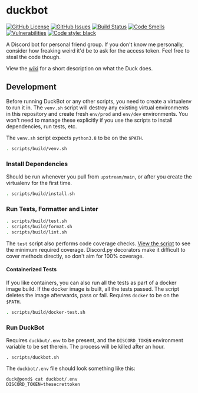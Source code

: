 # duckbot
[![GitHub License](https://img.shields.io/github/license/chippers255/duckbot)](https://github.com/Chippers255/duckbot/blob/main/LICENSE)
[![GitHub Issues](https://img.shields.io/github/issues/chippers255/duckbot)](https://github.com/Chippers255/duckbot/issues)
[![Build Status](https://img.shields.io/github/workflow/status/Chippers255/duckbot/DuckBot%20CI)](https://github.com/Chippers255/duckbot/actions/workflows/python-package.yml)
[![Code Smells](https://sonarcloud.io/api/project_badges/measure?project=Chippers255_duckbot&metric=code_smells)](https://sonarcloud.io/dashboard?id=Chippers255_duckbot)
[![Vulnerabilities](https://sonarcloud.io/api/project_badges/measure?project=Chippers255_duckbot&metric=vulnerabilities)](https://sonarcloud.io/dashboard?id=Chippers255_duckbot)
[![Code style: black](https://img.shields.io/badge/code%20style-black-000000.svg)](https://github.com/psf/black)

A Discord bot for personal friend group. If you don't know me personally, consider how freaking weird it'd be to ask for the access token. Feel free to steal the code though.

View the [wiki](https://github.com/Chippers255/duckbot/wiki) for a short description on what the Duck does.

## Development
Before running DuckBot or any other scripts, you need to create a virtualenv to run it in. The `venv.sh` script will destroy any existing virtual environments in this repository and create fresh `env/prod` and `env/dev` environments. You won't need to manage these explicitly if you use the scripts to install dependencies, run tests, etc.

The `venv.sh` script expects `python3.8` to be on the `$PATH`.

```sh
. scripts/build/venv.sh
```

### Install Dependencies
Should be run whenever you pull from `upstream/main`, or after you create the virtualenv for the first time.
```sh
. scripts/build/install.sh
```

### Run Tests, Formatter and Linter
```sh
. scripts/build/test.sh
. scripts/build/format.sh
. scripts/build/lint.sh
```

The `test` script also performs code coverage checks. [View the script](https://github.com/Chippers255/duckbot/blob/main/scripts/build/test.sh) to see the minimum required coverage. Discord.py decorators make it difficult to cover methods directly, so don't aim for 100% coverage.

#### Containerized Tests
If you like containers, you can also run all the tests as part of a docker image build. If the docker image is built, all the tests passed. The script deletes the image afterwards, pass or fail. Requires `docker` to be on the `$PATH`.
```sh
. scripts/build/docker-test.sh
```

### Run DuckBot
Requires `duckbut/.env` to be present, and the `DISCORD_TOKEN` environment variable to be set therein. The process will be killed after an hour.
```
. scripts/duckbot.sh
```

The `duckbot/.env` file should look something like this:
```
duck@pond$ cat duckbot/.env
DISCORD_TOKEN=thesecrettoken
```

